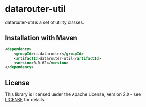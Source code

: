 # datarouter-util

datarouter-util is a set of utility classes.


## Installation with Maven

```xml
<dependency>
	<groupId>io.datarouter</groupId>
	<artifactId>datarouter-util</artifactId>
	<version>0.0.62</version>
</dependency>
```

## License

This library is licensed under the Apache License, Version 2.0 - see [LICENSE](../LICENSE) for details.
